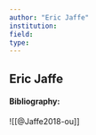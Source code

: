 ```yaml
---
author: "Eric Jaffe"
institution:
field:
type:
---
```


## Eric Jaffe
#### Bibliography:

![[@Jaffe2018-ou]]